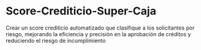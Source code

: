 # Score-Crediticio-Super-Caja
Crear un score crediticio automatizado que clasifique a los solicitantes por riesgo, mejorando la eficiencia y precisión en la aprobación de créditos y reduciendo el riesgo de incumplimiento
